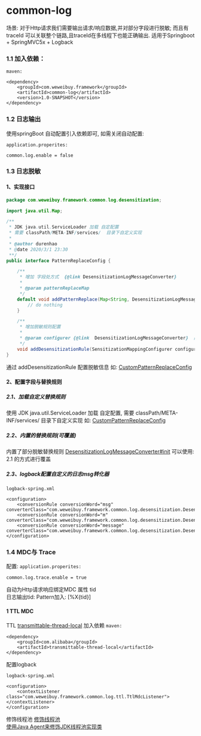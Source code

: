 # common-log
  场景: 对于Http请求我们需要输出请求/响应数据,并对部分字段进行脱敏; 而且有traceId 可以关联整个链路,且traceId在多线程下也能正确输出.
  适用于Springboot + SpringMVC5x + Logback
  
### 1.1 加入依赖：

`maven:`
```
<dependency>
    <groupId>com.weweibuy.framework</groupId>
    <artifactId>common-log</artifactId>
    <version>1.0-SNAPSHOT</version>
</dependency>
```

### 1.2 日志输出
  使用springBoot 自动配置引入依赖即可, 如需关闭自动配置:

`application.properites:`
```
common.log.enable = false
```

### 1.3 日志脱敏
#### 1、实现接口
```java
package com.weweibuy.framework.common.log.desensitization;

import java.util.Map;

/**
 * JDK java.util.ServiceLoader 加载 自定配置
 * 需要 classPath/META-INF/services/  目录下自定义实现
 *
 * @author durenhao
 * @date 2020/3/1 23:30
 **/
public interface PatternReplaceConfig {

    /**
     * 增加 字段处方式  {@link DesensitizationLogMessageConverter}
     *
     * @param patternReplaceMap
     */
    default void addPatternReplace(Map<String, DesensitizationLogMessageConverter.PatternReplace> patternReplaceMap) {
        // do nothing
    }

    /**
     * 增加脱敏规则配置
     *
     * @param configurer {@link  DesensitizationLogMessageConverter}  内置部分字段处理方式
     */
    void addDesensitizationRule(SensitizationMappingConfigurer configurer);
}
```
 通过 addDesensitizationRule 配置脱敏信息
 如: [CustomPatternReplaceConfig](../../samples/src/main/java/com/weweibuy/framework/samples/log/CustomPatternReplaceConfig.java)

#### 2、配置字段与替换规则

##### 2.1、加载自定义替换规则
  
  使用 JDK java.util.ServiceLoader 加载 自定配置, 需要 classPath/META-INF/services/  目录下自定义实现
  如: [CustomPatternReplaceConfig](../../samples/src/main/resources/META-INF/services/com.weweibuy.framework.common.log.desensitization.PatternReplaceConfig)

##### 2.2、内置的替换规则(可覆盖)
  内置了部分脱敏替换规则 [DesensitizationLogMessageConverter#init](src/main/java/com/weweibuy/framework/common/log/desensitization/DesensitizationLogMessageConverter.java)
  可以使用: 2.1 的方式进行覆盖
  
##### 2.3、logback配置自定义的日志msg转化器

`logback-spring.xml`
```
<configuration>
    <conversionRule conversionWord="msg" converterClass="com.weweibuy.framework.common.log.desensitization.DesensitizationLogMessageConverter"/>
    <conversionRule conversionWord="m" converterClass="com.weweibuy.framework.common.log.desensitization.DesensitizationLogMessageConverter"/>
    <conversionRule conversionWord="message" converterClass="com.weweibuy.framework.common.log.desensitization.DesensitizationLogMessageConverter"/>
</configuration>
```
  
### 1.4 MDC与 Trace
  配置: 
`application.properites:`
```
common.log.trace.enable = true
```
  自动为Http请求响应绑定MDC 属性 tid  
  日志输出tid: Pattern加入:  [%X{tid}]
#### 1 TTL MDC
  TTL  [transmittable-thread-local](https://github.com/alibaba/transmittable-thread-local)
  加入依赖
`maven:`
```
<dependency>
    <groupId>com.alibaba</groupId>
    <artifactId>transmittable-thread-local</artifactId>
</dependency>
```
 配置logback
 
`logback-spring.xml`
```
<configuration>
    <contextListener class="com.weweibuy.framework.common.log.ttl.TtlMdcListener"></contextListener>
</configuration>
```
 修饰线程池
  [修饰线程池](https://github.com/alibaba/transmittable-thread-local#22-%E4%BF%AE%E9%A5%B0%E7%BA%BF%E7%A8%8B%E6%B1%A0)  
  [使用Java Agent来修饰JDK线程池实现类](https://github.com/alibaba/transmittable-thread-local#23-%E4%BD%BF%E7%94%A8java-agent%E6%9D%A5%E4%BF%AE%E9%A5%B0jdk%E7%BA%BF%E7%A8%8B%E6%B1%A0%E5%AE%9E%E7%8E%B0%E7%B1%BB)  